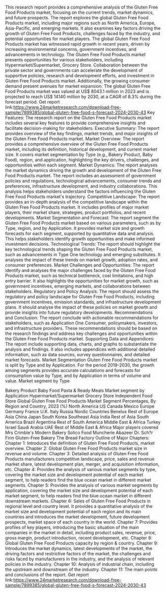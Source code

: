This research report provides a comprehensive analysis of the Gluten Free Food Products market, focusing on the current trends, market dynamics, and future prospects. The report explores the global Gluten Free Food Products market, including major regions such as North America, Europe, Asia-Pacific, and emerging markets. It also examines key factors driving the growth of Gluten Free Food Products, challenges faced by the industry, and potential opportunities for market players.
The global Gluten Free Food Products market has witnessed rapid growth in recent years, driven by increasing environmental concerns, government incentives, and advancements in technology. The Gluten Free Food Products market presents opportunities for various stakeholders, including Hypermarket/Supermarket, Grocery Store. Collaboration between the private sector and governments can accelerate the development of supportive policies, research and development efforts, and investment in Gluten Free Food Products market. Additionally, the growing consumer demand present avenues for market expansion.
The global Gluten Free Food Products market was valued at US$ 8043.1 million in 2023 and is projected to reach US$ 14140 million by 2030, at a CAGR of 8.3% during the forecast period.
Get report link:https://www.24marketresearch.com/download-free-sample/7899385/global-gluten-free-food-s-forecast-2024-2030-43
Key Features:
The research report on the Gluten Free Food Products market includes several key features to provide comprehensive insights and facilitate decision-making for stakeholders.
Executive Summary: The report provides overview of the key findings, market trends, and major insights of the Gluten Free Food Products market.
Market Overview: The report provides a comprehensive overview of the Gluten Free Food Products market, including its definition, historical development, and current market size. It covers market segmentation by Type (e.g., Bakery Product, Baby Food), region, and application, highlighting the key drivers, challenges, and opportunities within each segment.
Market Dynamics: The report analyses the market dynamics driving the growth and development of the Gluten Free Food Products market. The report includes an assessment of government policies and regulations, technological advancements, consumer trends and preferences, infrastructure development, and industry collaborations. This analysis helps stakeholders understand the factors influencing the Gluten Free Food Products market's trajectory.
Competitive Landscape: The report provides an in-depth analysis of the competitive landscape within the Gluten Free Food Products market. It includes profiles of major market players, their market share, strategies, product portfolios, and recent developments.
Market Segmentation and Forecast: The report segment the Gluten Free Food Products market based on various parameters, such as by Type, region, and by Application. It provides market size and growth forecasts for each segment, supported by quantitative data and analysis. This helps stakeholders identify growth opportunities and make informed investment decisions.
Technological Trends: The report should highlight the key technological trends shaping the Gluten Free Food Products market, such as advancements in Type One technology and emerging substitutes. It analyses the impact of these trends on market growth, adoption rates, and consumer preferences.
Market Challenges and Opportunities: The report identify and analyses the major challenges faced by the Gluten Free Food Products market, such as technical bottleneck, cost limitations, and high entry barrier. It also highlights the opportunities for market growth, such as government incentives, emerging markets, and collaborations between stakeholders.
Regulatory and Policy Analysis: The report should assess the regulatory and policy landscape for Gluten Free Food Products, including government incentives, emission standards, and infrastructure development plans. It should analyse the impact of these policies on market growth and provide insights into future regulatory developments.
Recommendations and Conclusion: The report conclude with actionable recommendations for stakeholders, such as Application One Consumer, policymakers, investors, and infrastructure providers. These recommendations should be based on the research findings and address key challenges and opportunities within the Gluten Free Food Products market.
Supporting Data and Appendices: The report include supporting data, charts, and graphs to substantiate the analysis and findings. It also includes appendices with additional detailed information, such as data sources, survey questionnaires, and detailed market forecasts.
Market Segmentation
Gluten Free Food Products market is split by Type and by Application. For the period 2019-2030, the growth among segments provides accurate calculations and forecasts for consumption value by Type, and by Application in terms of volume and value.
Market segment by Type

Bakery Product
Baby Food
Pasta & Ready Meals
Market segment by Application
Hypermarket/Supermarket
Grocery Store
Independent Food Store
Global Gluten Free Food Products Market Segment Percentages, By Region and Country, 2023 (%)
North America
US
Canada
Mexico
Europe
Germany
France
U.K.
Italy
Russia
Nordic Countries
Benelux
Rest of Europe
Asia
China
Japan
South Korea
Southeast Asia
India
Rest of Asia
South America
Brazil
Argentina
Rest of South America
Middle East & Africa
Turkey
Israel
Saudi Arabia
UAE
Rest of Middle East & Africa
Major players covered
Mrs Crimble's
Modern Bakery
Solico Food
Muncherie
Abazeer
Dr. Sch?r
Firin Gluten-Free Bakery
The Bread Factory
Outline of Major Chapters:
Chapter 1: Introduces the definition of Gluten Free Food Products, market overview.
Chapter 2: Global Gluten Free Food Products market size in revenue and volume.
Chapter 3: Detailed analysis of Gluten Free Food Products manufacturers competitive landscape, price, sales and revenue market share, latest development plan, merger, and acquisition information, etc.
Chapter 4: Provides the analysis of various market segments by type, covering the market size and development potential of each market segment, to help readers find the blue ocean market in different market segments.
Chapter 5: Provides the analysis of various market segments by application, covering the market size and development potential of each market segment, to help readers find the blue ocean market in different downstream markets.
Chapter 6: Sales of Gluten Free Food Products in regional level and country level. It provides a quantitative analysis of the market size and development potential of each region and its main countries and introduces the market development, future development prospects, market space of each country in the world.
Chapter 7: Provides profiles of key players, introducing the basic situation of the main companies in the market in detail, including product sales, revenue, price, gross margin, product introduction, recent development, etc.
Chapter 8: Global Gluten Free Food Products capacity by region & country.
Chapter 9: Introduces the market dynamics, latest developments of the market, the driving factors and restrictive factors of the market, the challenges and risks faced by manufacturers in the industry, and the analysis of relevant policies in the industry.
Chapter 10: Analysis of industrial chain, including the upstream and downstream of the industry.
Chapter 11: The main points and conclusions of the report.
Get report link:https://www.24marketresearch.com/download-free-sample/7899385/global-gluten-free-food-s-forecast-2024-2030-43
